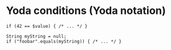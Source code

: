 # Yoda conditions (Yoda notation)  
```
if (42 == $value) { /* ... */ }
```
```
String myString = null;
if ("foobar".equals(myString)) { /* ... */ }
```
